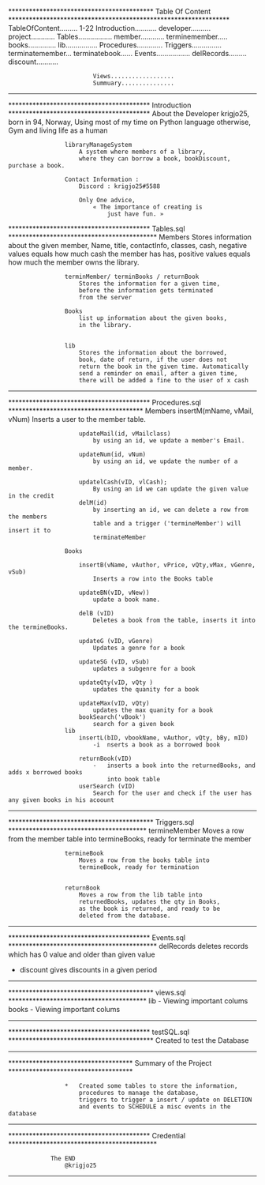 ****************************************** Table Of Content ****************************************************************
                            TableOfContent......... 1-22
                            Introduction...........
                                developer..........
                                project............
                            Tables.................
                                member............
                                terminemember.....
                                books..............
                                lib................
                            Procedures.............
                            Triggers...............
                                terminatemember...
                                terminatebook......
                            Events.................
                                delRecords.........
                                discount...........

                            Views..................
                            Summuary...............

************************************************************************************************************************
***************************************** Introduction *****************************************
                    About the Developer 
                        krigjo25, born in 94, Norway, Using most of my time on Python language 
                        otherwise, Gym and living life as a human

                    libraryManageSystem
                        A system where members of a library,
                        where they can borrow a book, bookDiscount, purchase a book.

                    Contact Information :
                        Discord : krigjo25#5588

                        Only One advice,
                            « The importance of creating is
                                just have fun. »
***************************************** Tables.sql *******************************************
                    Members
                        Stores information about the given member,
                        Name, title, contactInfo, classes, cash, 
                        negative values equals how much cash the 
                        member has has, positive values 
                        equals how much the member owns the library. 

                    terminMember/ terminBooks / returnBook
                        Stores the information for a given time, 
                        before the information gets terminated 
                        from the server
    
                    Books
                        list up information about the given books,
                        in the library. 


                    lib
                        Stores the information about the borrowed,
                        book, date of return, if the user does not 
                        return the book in the given time. Automatically
                        send a reminder on email, after a given time, 
                        there will be added a fine to the user of x cash

************************************************************************************************

***************************************** Procedures.sql ***************************************
                    Members
                        insertM(mName, vMail, vNum)
                            Inserts a user to the member table.

                        updateMail(id, vMailclass)
                            by using an id, we update a member's Email.

                        updateNum(id, vNum)
                            by using an id, we update the number of a member.

                        updatelCash(vID, vlCash);
                            By using an id we can update the given value in the credit
                        delM(id)
                            by inserting an id, we can delete a row from the members
                            table and a trigger ('termineMember') will insert it to 
                            terminateMember
    
                    Books
        
                        insertB(vName, vAuthor, vPrice, vQty,vMax, vGenre, vSub) 
                            Inserts a row into the Books table
                        
                        updateBN(vID, vNew))
                            update a book name.
                        
                        delB (vID)
                            Deletes a book from the table, inserts it into the termineBooks.
                        
                        updateG (vID, vGenre)
                            Updates a genre for a book

                        updateSG (vID, vSub)
                            updates a subgenre for a book
                        
                        updateQty(vID, vQty )
                            updates the quanity for a book
                        
                        updateMax(vID, vQty)
                            updates the max quanity for a book
                        bookSearch('vBook')
                            search for a given book   
                    lib 
                        insertL(bID, vbookName, vAuthor, vQty, bBy, mID)
                            -i  nserts a book as a borrowed book

                        returnBook(vID)
                            -   inserts a book into the returnedBooks, and adds x borrowed books
                                into book table
                        userSearch (vID)
                            Search for the user and check if the user has any given books in his acoount
************************************************************************************************

****************************************** Triggers.sql ****************************************
                    termineMember
                        Moves a row from the member table into
                        termineBooks, ready for terminate the member


                    termineBook
                        Moves a row from the books table into 
                        termineBook, ready for termination


                    returnBook
                        Moves a row from the lib table into 
                        returnedBooks, updates the qty in Books, 
                        as the book is returned, and ready to be 
                        deleted from the database.
************************************************************************************************

***************************************** Events.sql *******************************************
    delRecords
        deletes records which has 0 value and older than given value
    
*    discount 
        gives discounts in a given period

************************************************************************************************

****************************************** views.sql ****************************************
                    lib
                        -   Viewing important colums
                    books 
                        -   Viewing important colums
                    
************************************************************************************************


***************************************** testSQL.sql ******************************************
                            Created to test the Database

************************************************************************************************

************************************ Summary of the Project ************************************

                    *   Created some tables to store the information,
                        procedures to manage the database, 
                        triggers to trigger a insert / update on DELETION 
                        and events to SCHEDULE a misc events in the database

************************************************************************************************

***************************************** Credential *******************************************


                The END
                    @krigjo25
************************************************************************************************************************
